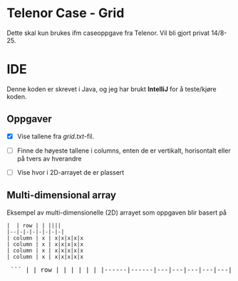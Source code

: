 # Telenor Case - Grid

Dette skal kun brukes ifm caseoppgave fra Telenor. Vil bli gjort privat 14/8-25.




# IDE

Denne koden er skrevet i Java, og jeg har brukt **IntelliJ** for å teste/kjøre koden.

## Oppgaver

 - [x] Vise tallene fra *grid.txt*-fil.
 - [ ] Finne de høyeste tallene i columns, enten de er vertikalt, horisontalt eller på tvers av hverandre
 - [ ] Vise hvor i 2D-arrayet de er plassert


## Multi-dimensional array

Eksempel av multi-dimensionelle (2D) arrayet som oppgaven blir basert på
```
|  | row | | ||||
|--|-|-|-|-|-|-|-|
| column | x | x|x|x|x|x
| column | x | x|x|x|x|x
| column | x | x|x|x|x|x
| column | x | x|x|x|x|x
```


<pre> ``` | | row | | | | | | |------|------|---|---|---|---|---| | col | x | x | x | x | x | x | | col | x | x | x | x | x | x | | col | x | x | x | x | x | x | | col | x | x | x | x | x | x | ``` </pre>
